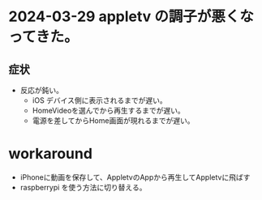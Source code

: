 # 2024-03-29 appletv の調子が悪くなってきた。
## 症状
* 反応が鈍い。
  * iOS デバイス側に表示されるまでが遅い。
  * HomeVideoを選んでから再生するまでが遅い。
  * 電源を差してからHome画面が現れるまでが遅い。
# workaround
* iPhoneに動画を保存して、AppletvのAppから再生してAppletvに飛ばす
* raspberrypi を使う方法に切り替える。

  
    
